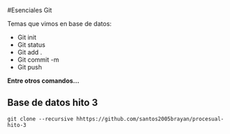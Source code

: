 #Esenciales Git 
</p>
Temas que vimos en base  de datos:
</p>

- Git init
- Git status
- Git add .
- Git commit -m
- Git push


**Entre otros comandos...**

## Base de datos hito 3

```
git clone --recursive hhttps://github.com/santos2005brayan/procesual-hito-3
```
